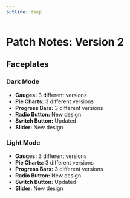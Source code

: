 ```yaml
---
outline: deep
---
```


# Patch Notes: Version 2

## Faceplates

### Dark Mode

- **Gauges:** 3 different versions
- **Pie Charts:** 3 different versions
- **Progress Bars:** 3 different versions
- **Radio Button:** New design
- **Switch Button:** Updated
- **Slider:** New design

### Light Mode

- **Gauges:** 3 different versions
- **Pie Charts:** 3 different versions
- **Progress Bars:** 3 different versions
- **Radio Button:** New design
- **Switch Button:** Updated
- **Slider:** New design
